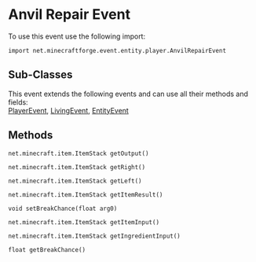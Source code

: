 # Anvil Repair Event

To use this event use the following import:
```groovy:no-line-numbers
import net.minecraftforge.event.entity.player.AnvilRepairEvent
```

## Sub-Classes

This event extends the following events and can use all their methods and fields: <br>
[PlayerEvent](player_event/player_event.md), [LivingEvent](living_event/living_event.md), [EntityEvent](entity_event/entity_event.md)

## Methods
```groovy:no-line-numbers
net.minecraft.item.ItemStack getOutput()
```
```groovy:no-line-numbers
net.minecraft.item.ItemStack getRight()
```
```groovy:no-line-numbers
net.minecraft.item.ItemStack getLeft()
```
```groovy:no-line-numbers
net.minecraft.item.ItemStack getItemResult()
```
```groovy:no-line-numbers
void setBreakChance(float arg0)
```
```groovy:no-line-numbers
net.minecraft.item.ItemStack getItemInput()
```
```groovy:no-line-numbers
net.minecraft.item.ItemStack getIngredientInput()
```
```groovy:no-line-numbers
float getBreakChance()
```
